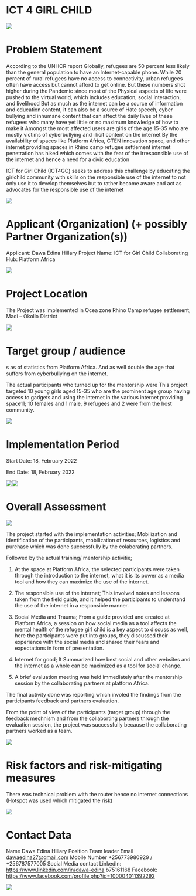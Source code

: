# ICT 4 GIRL CHILD

![](/photo_2022-02-19_18-59-59.jpg)

# Problem Statement

According to the UNHCR report Globally, refugees are 50 percent less likely than the general  population to have an Internet-capable phone. While 20 percent of rural refugees have no  access to connectivity, urban refugees often have access but cannot afford to get online. But these numbers shot higher during the Pandemic since most of the Physical aspects of  life were pushed to the virtual world, which includes education, social interaction, and livelihood  But as much as the internet can be a source of information and education content, it can also be  a source of Hate speech, cyber bullying and inhumane content that can affect the daily lives of  these refugees who many have yet little or no maximum knowledge of how to make it Amongst  the most affected users are girls of the age 15-35 who are mostly victims of cyberbullying and  illicit content on the internet By the availability of spaces like Platform Africa, CTEN innovation space, and other internet  providing spaces in Rhino camp refugee settlement internet penetration has hiked which comes  with the fear of the irresponsible use of the internet and hence a need for a civic education 

ICT for Girl Child (ICT4GC) seeks to address this challenge by educating the girlchild  community with skills on the responsible use of the internet to not only use it to develop  themselves but to rather become aware and act as advocates for the responsible use of the  internet

![](/photo_2022-02-19_18-55-39.jpg)

# Applicant (Organization) (+ possibly Partner Organization(s))
Applicant: Dawa Edina Hillary 
	Project Name: ICT for Girl Child 
	Collaborating Hub: Platform Africa

![](/photo_2022-02-19_19-00-10.jpg)

# Project Location
The Project was implemented in Ocea zone Rhino Camp refugee settlement, Madi – Okollo District

![](/photo_2022-02-19_18-58-58.jpg)

# Target group / audience 
s as of statistics from Platform Africa. And as well double the age that suffers from cyberbullying on the internet.

The actual participants who turned up for the mentorship were This project targeted 10 young girls aged 15-35 who are the prominent age group having access to gadgets and using the internet in the various internet providing space11; 10 females and 1 male, 9 refugees and 2 were from the host community.

![](/photo_2022-02-19_18-57-40.jpg)

# Implementation Period
Start Date: 18, February 2022 

End Date: 18, February 2022 

![](/photo_2022-02-19_18-59-42.jpg)![](/photo_2022-02-19_18-59-42.jpg)

# Overall Assessment

 ![](/photo_2022-02-19_18-58-38.jpg)
 
The project started with the implementation activities; Mobilization and identification of the participants, mobilization of resources, logistics and purchase which was done successfully by the colaborating partners.

Followed by the actual training/ mentorship activitie; 

1.	At the space at Platform Africa, the selected participants were taken through the introduction to the internet, what it is its power as a media tool and how they can maximize the use of the internet. 

2.	The responsible use of the internet; This involved notes and lessons taken from the field guide, and it helped the participants to understand the use of the internet in a responsible manner. 

3.	Social Media and Trauma; From a guide provided and created at Platform Africa, a session on how social media as a tool affects the mental health of the refugee girl child is a key aspect to discuss as well, here the participants were put into groups, they discussed their experience with the social media and shared their fears and expectations in form of presentation.

4.	 Internet for good; It  Summarized how best social and other websites and the internet as a whole can be maximized as a tool for social change. 

5.	A brief evaluation meeting was held immediately after the mentorship session by the collaborating partners at platform Africa. 

The final activity done was reporting which involed the findings from the participants feedback and partners evaluation.

From the point of view of the participants (target group) through the feedback mechnism and from the collaborting partners through the evaluation session, the project was successfully because the collaborating partners worked as a team.

 ![](/photo_2022-02-19_18-59-31.jpg)

# Risk factors and risk-mitigating measures

There was technical problem with the router hence no internet connections
(Hotspot was used which mitigated the risk)

 ![](/photo_2022-02-19_19-00-06.jpg)

# Contact Data
Name Dawa Edina Hillary Position Team leader 
Email dawaedina27@gmail.com 
Mobile Number +256773980929 / +256787577005 
Social Media contact LinkedIn: https://www.linkedin.com/in/dawa-edina b75161168 
Facebook: https://www.facebook.com/profile.php?id=100004011392292

 ![](/photo_2022-02-19_19-00-31.jpg)
